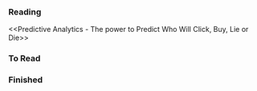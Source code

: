 ### Reading

<<Predictive Analytics - The power to Predict Who Will Click, Buy, Lie or Die>>

### To Read


### Finished

